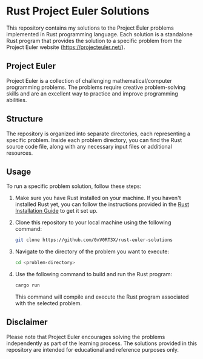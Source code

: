 # Rust Project Euler Solutions

This repository contains my solutions to the Project Euler problems implemented in Rust programming language. Each solution is a standalone Rust program that provides the solution to a specific problem from the Project Euler website (https://projecteuler.net/).

## Project Euler

Project Euler is a collection of challenging mathematical/computer programming problems. The problems require creative problem-solving skills and are an excellent way to practice and improve programming abilities.

## Structure

The repository is organized into separate directories, each representing a specific problem. Inside each problem directory, you can find the Rust source code file, along with any necessary input files or additional resources.

## Usage

To run a specific problem solution, follow these steps:

1. Make sure you have Rust installed on your machine. If you haven't installed Rust yet, you can follow the instructions provided in the [Rust Installation Guide](https://www.rust-lang.org/tools/install) to get it set up.

2. Clone this repository to your local machine using the following command:
   ```bash
   git clone https://github.com/0xV0RT3X/rust-euler-solutions
   ```
3. Navigate to the directory of the problem you want to execute:
   ```bash
   cd <problem-directory>
   ```
4. Use the following command to build and run the Rust program:
   ```bash
   cargo run
   ```
   This command will compile and execute the Rust program associated with the selected problem.
   
## Disclaimer

Please note that Project Euler encourages solving the problems independently as part of the learning process. The solutions provided in this repository are intended for educational and reference purposes only.
